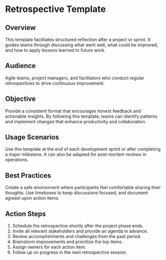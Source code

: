 # Retrospective Template

## Overview
This template facilitates structured reflection after a project or sprint. It guides teams through discussing what went well, what could be improved, and how to apply lessons learned to future work.

## Audience
Agile teams, project managers, and facilitators who conduct regular retrospectives to drive continuous improvement.

## Objective
Provide a consistent format that encourages honest feedback and actionable insights. By following this template, teams can identify patterns and implement changes that enhance productivity and collaboration.

## Usage Scenarios
Use this template at the end of each development sprint or after completing a major milestone. It can also be adapted for post-mortem reviews in operations.

## Best Practices
Create a safe environment where participants feel comfortable sharing their thoughts. Use timeboxes to keep discussions focused, and document agreed-upon action items.

## Action Steps
1. Schedule the retrospective shortly after the project phase ends.
2. Invite all relevant stakeholders and provide an agenda in advance.
3. Review accomplishments and challenges from the past period.
4. Brainstorm improvements and prioritize the top items.
5. Assign owners for each action item.
6. Follow up on progress in the next retrospective session.
